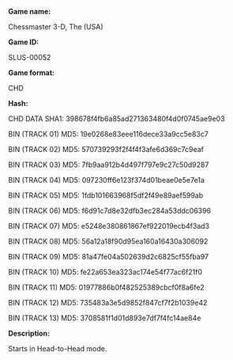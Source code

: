 ﻿**Game name:**

Chessmaster 3-D, The (USA)

**Game ID:**

SLUS-00052

**Game format:**

CHD

**Hash:**

CHD DATA SHA1: 398678f4fb6a85ad271363480f4d0f0745ae9e03

BIN (TRACK 01) MD5: 19e0268e83eee116dece33a9cc5e83c7

BIN (TRACK 02) MD5: 570739293f2f4f4f3afe6d369c7c9eaf

BIN (TRACK 03) MD5: 7fb9aa912b4d497f797e9c27c50d9287

BIN (TRACK 04) MD5: 097230ff6e123f374d01beae0e5e7e1a

BIN (TRACK 05) MD5: 1fdb101663968f5df2f49e89aef599ab

BIN (TRACK 06) MD5: f6d91c7d8e32dfb3ec284a53ddc06396

BIN (TRACK 07) MD5: e5248e380861867ef922019ecb4f3ad3

BIN (TRACK 08) MD5: 56a12a18f90d95ea160a16430a306092

BIN (TRACK 09) MD5: 81a47fe04a502639d2c6825cf55fba97

BIN (TRACK 10) MD5: fe22a653ea323ac174e54f77ac6f21f0

BIN (TRACK 11) MD5: 01977886b0f482525389cbcf0f8a6fe2

BIN (TRACK 12) MD5: 735483a3e5d9852f847cf7f2b1039e42

BIN (TRACK 13) MD5: 3708581f1d01d893e7df7f4fc14ae84e

**Description:**

Starts in Head-to-Head mode.